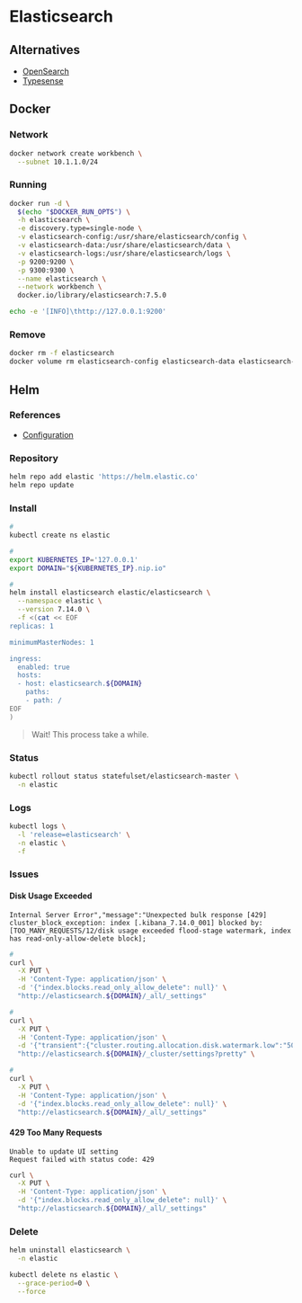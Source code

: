 # Elasticsearch

<!--
https://app.pluralsight.com/library/courses/executing-complex-queries-elasticsearch/table-of-contents

https://linkedin.com/learning/learning-the-elastic-stack-2/start-listening-to-your-infrastructure
-->

## Alternatives

- [OpenSearch](https://github.com/opensearch-project/OpenSearch)
- [Typesense](https://github.com/typesense/typesense)

## Docker

### Network

```sh
docker network create workbench \
  --subnet 10.1.1.0/24
```

### Running

```sh
docker run -d \
  $(echo "$DOCKER_RUN_OPTS") \
  -h elasticsearch \
  -e discovery.type=single-node \
  -v elasticsearch-config:/usr/share/elasticsearch/config \
  -v elasticsearch-data:/usr/share/elasticsearch/data \
  -v elasticsearch-logs:/usr/share/elasticsearch/logs \
  -p 9200:9200 \
  -p 9300:9300 \
  --name elasticsearch \
  --network workbench \
  docker.io/library/elasticsearch:7.5.0
```

```sh
echo -e '[INFO]\thttp://127.0.0.1:9200'
```

### Remove

```sh
docker rm -f elasticsearch
docker volume rm elasticsearch-config elasticsearch-data elasticsearch-logs
```

## Helm

### References

- [Configuration](https://github.com/elastic/helm-charts/tree/master/elasticsearch#configuration)

### Repository

```sh
helm repo add elastic 'https://helm.elastic.co'
helm repo update
```

### Install

```sh
#
kubectl create ns elastic

#
export KUBERNETES_IP='127.0.0.1'
export DOMAIN="${KUBERNETES_IP}.nip.io"

#
helm install elasticsearch elastic/elasticsearch \
  --namespace elastic \
  --version 7.14.0 \
  -f <(cat << EOF
replicas: 1

minimumMasterNodes: 1

ingress:
  enabled: true
  hosts:
  - host: elasticsearch.${DOMAIN}
    paths:
    - path: /
EOF
)
```

> Wait! This process take a while.

### Status

```sh
kubectl rollout status statefulset/elasticsearch-master \
  -n elastic
```

### Logs

```sh
kubectl logs \
  -l 'release=elasticsearch' \
  -n elastic \
  -f
```

### Issues

#### Disk Usage Exceeded

```log
Internal Server Error","message":"Unexpected bulk response [429] cluster_block_exception: index [.kibana_7.14.0_001] blocked by: [TOO_MANY_REQUESTS/12/disk usage exceeded flood-stage watermark, index has read-only-allow-delete block];
```

```sh
#
curl \
  -X PUT \
  -H 'Content-Type: application/json' \
  -d '{"index.blocks.read_only_allow_delete": null}' \
  "http://elasticsearch.${DOMAIN}/_all/_settings"

#
curl \
  -X PUT \
  -H 'Content-Type: application/json' \
  -d '{"transient":{"cluster.routing.allocation.disk.watermark.low":"50gb","cluster.routing.allocation.disk.watermark.high":"20gb","cluster.routing.allocation.disk.watermark.flood_stage":"10gb","cluster.info.update.interval":"1m"}}' \
  "http://elasticsearch.${DOMAIN}/_cluster/settings?pretty" \

#
curl \
  -X PUT \
  -H 'Content-Type: application/json' \
  -d '{"index.blocks.read_only_allow_delete": null}' \
  "http://elasticsearch.${DOMAIN}/_all/_settings"
```

#### 429 Too Many Requests

```log
Unable to update UI setting
Request failed with status code: 429
```

```sh
curl \
  -X PUT \
  -H 'Content-Type: application/json' \
  -d '{"index.blocks.read_only_allow_delete": null}' \
  "http://elasticsearch.${DOMAIN}/_all/_settings"
```

### Delete

```sh
helm uninstall elasticsearch \
  -n elastic

kubectl delete ns elastic \
  --grace-period=0 \
  --force
```
